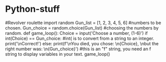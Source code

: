 # Python-stuff
#Revolver roulette
import random
Gun_list = [1, 2, 3, 4, 5, 6]
#numbers to be chosen.
Gun_choice = random.choice(Gun_list)
#choosing the numbers by random.
def game_loop():
    Choice = input('Choose a number, (1-6)')
    if int(Choice) == Gun_choice:
        #int( is to convert from a string to an integer.
        print('\nCorrect!')
    else:
        print(f'\nYou died, you chose: \n{Choice}, \nbut the right number was: \n{Gun_choice}')
        #this is an "f" string, you need an f string to display variables in your text.
game_loop()